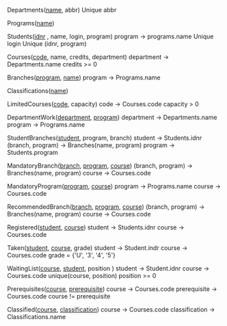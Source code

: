 Departments(<u>name</u>, abbr)
	Unique abbr
	

Programs(<u>name</u>)

Students(<u>idnr</u> , name, login, program)
	program -> programs.name
	Unique login
	Unique (idnr, program)

Courses(<u>code</u>, name, credits, department)
	department -> Departments.name
	credits >= 0

Branches(<u>program</u>, <u>name</u>)
	program -> Programs.name

Classifications(<u>name</u>)

LimitedCourses(<u>code</u>, capacity)
	code -> Courses.code
	capacity > 0
	
DepartmentWork(<u>department</u>, <u>program</u>)
	department -> Departments.name
	program -> Programs.name

StudentBranches(<u>student</u>, program, branch)
	student -> Students.idnr 
	(branch, program) -> Branches(name, program)
	program -> Students.program
	

MandatoryBranch(<u>branch</u>, <u>program</u>, <u>course</u>)
	(branch, program) -> Branches(name, program)
	course -> Courses.code

MandatoryProgram(<u>program</u>, <u>course</u>)
	program -> Programs.name
	course -> Courses.code

RecommendedBranch(<u>branch</u>, <u>program</u>, <u>course</u>)
	(branch, program) -> Branches(name, program)
	course -> Courses.code

Registered(<u>student</u>, <u>course</u>)
	student -> Students.idnr
	course -> Courses.code

Taken(<u>student</u>, <u>course</u>, grade)
	student -> Student.indr
	course -> Courses.code
	grade = {'U', '3', '4', '5'}

WaitingList(<u>course</u>, <u>student</u>, position )
	student -> Student.idnr
	course -> Courses.code
	unique(course, position)
	position >= 0

Prerequisites(<u>course</u>, <u>prerequisite</u>)
	course -> Courses.code
	prerequisite -> Courses.code
	course != prerequisite

Classified(<u>course</u>, <u>classification</u>)
	course -> Courses.code
	classification -> Classifications.name